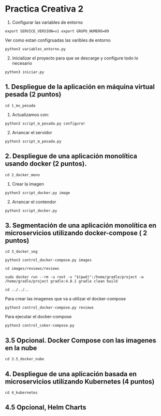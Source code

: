 # Practica Creativa 2


1. Configurar las variables de entorno

```
export SERVICE_VERSION=v1 export GRUPO_NUMERO=09
```
Ver como estan configruadas las varibles de entorno
```
python3 variables_entorno.py
```
2. Inicializar el proyecto para que se descarge y configure todo lo necesario
```
python3 iniciar.py
```


## 1. Despliegue de la aplicación en máquina virtual pesada (2 puntos)
```
cd 1_mv_pesada
```
1. Actualizamos con:
```
python3 script_m_pesada.py configurar
```
2. Arrancar el servidor
```
python3 script_m_pesada.py 
```



## 2. Despliegue de una aplicación monolítica usando docker (2 puntos).

```
cd 2_docker_mono
```
1. Crear la imagen
```
python3 script_docker.py image
```

2. Arrancar el contendor
```
python3 script_docker.py
```

## 3. Segmentación de una aplicación monolítica en microservicios utilizando docker-compose ( 2 puntos)
```
cd 3_docker_seg
```
```
python3 control_docker-compose.py images

```
```
cd images/reviews/reviews
```
```
sudo docker run --rm -u root -v "$(pwd)":/home/gradle/project -w /home/gradle/project gradle:4.8.1 gradle clean build
```

```
cd ../../..
```

Para crear las imagenes que va a utilizar el docker-compose
```
python3 control_docker-compose.py reviews
```

Para ejecutar el docker-compose
```
python3 control_coker-compose.py 
```



## 3.5 Opcional. Docker Compose con las imagenes en la nube

```
cd 3.5_docker_nube
```

## 4. Despliegue de una aplicación basada en microservicios utilizando Kubernetes (4 puntos)
```
cd 4_kubernetes
```

## 4.5 Opcional, Helm Charts
